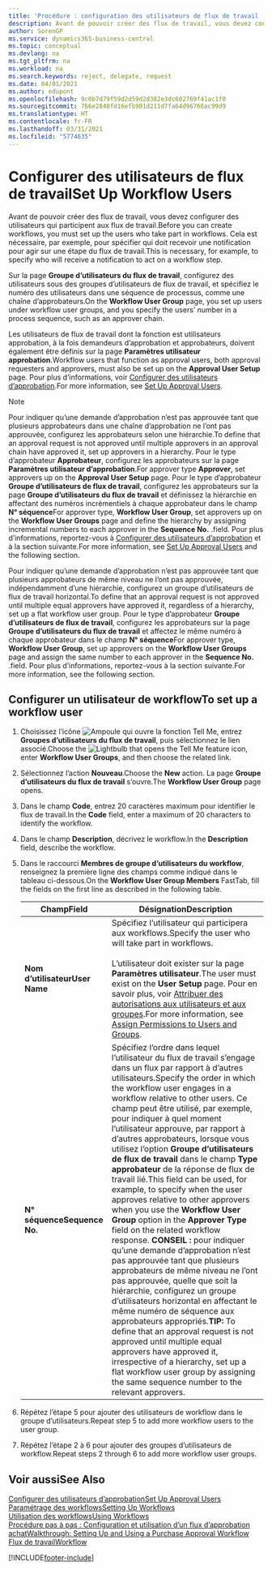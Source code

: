```yaml
---
title: 'Procédure : configuration des utilisateurs de flux de travail | Microsoft Docs'
description: Avant de pouvoir créer des flux de travail, vous devez configurer des utilisateurs qui participent aux flux de travail. Cela est nécessaire, par exemple, pour spécifier qui doit recevoir une notification pour agir sur une étape du flux de travail.
author: SorenGP
ms.service: dynamics365-business-central
ms.topic: conceptual
ms.devlang: na
ms.tgt_pltfrm: na
ms.workload: na
ms.search.keywords: reject, delegate, request
ms.date: 04/01/2021
ms.author: edupont
ms.openlocfilehash: 9c0b7d79f59d2d59d2d382e3dc602769f41ac1f0
ms.sourcegitcommit: 766e2840fd16efb901d211d7fa64d96766ac99d9
ms.translationtype: HT
ms.contentlocale: fr-FR
ms.lasthandoff: 03/31/2021
ms.locfileid: "5774635"
---
```

# <a name="set-up-workflow-users"></a><span data-ttu-id="c13ae-104">Configurer des utilisateurs de flux de travail</span><span class="sxs-lookup"><span data-stu-id="c13ae-104">Set Up Workflow Users</span></span>

<span data-ttu-id="c13ae-105">Avant de pouvoir créer des flux de travail, vous devez configurer des utilisateurs qui participent aux flux de travail.</span><span class="sxs-lookup"><span data-stu-id="c13ae-105">Before you can create workflows, you must set up the users who take part in workflows.</span></span> <span data-ttu-id="c13ae-106">Cela est nécessaire, par exemple, pour spécifier qui doit recevoir une notification pour agir sur une étape du flux de travail.</span><span class="sxs-lookup"><span data-stu-id="c13ae-106">This is necessary, for example, to specify who will receive a notification to act on a workflow step.</span></span>  

<span data-ttu-id="c13ae-107">Sur la page **Groupe d’utilisateurs du flux de travail**, configurez des utilisateurs sous des groupes d’utilisateurs de flux de travail, et spécifiez le numéro des utilisateurs dans une séquence de processus, comme une chaîne d’approbateurs.</span><span class="sxs-lookup"><span data-stu-id="c13ae-107">On the **Workflow User Group** page, you set up users under workflow user groups, and you specify the users’ number in a process sequence, such as an approver chain.</span></span>  

<span data-ttu-id="c13ae-108">Les utilisateurs de flux de travail dont la fonction est utilisateurs approbation, à la fois demandeurs d’approbation et approbateurs, doivent également être définis sur la page **Paramètres utilisateur approbation**.</span><span class="sxs-lookup"><span data-stu-id="c13ae-108">Workflow users that function as approval users, both approval requesters and approvers, must also be set up on the **Approval User Setup** page.</span></span> <span data-ttu-id="c13ae-109">Pour plus d’informations, voir [Configurer des utilisateurs d’approbation](across-how-to-set-up-approval-users.md).</span><span class="sxs-lookup"><span data-stu-id="c13ae-109">For more information, see [Set Up Approval Users](across-how-to-set-up-approval-users.md).</span></span>  

> [!NOTE]  
> <span data-ttu-id="c13ae-110">Pour indiquer qu’une demande d’approbation n’est pas approuvée tant que plusieurs approbateurs dans une chaîne d’approbation ne l’ont pas approuvée, configurez les approbateurs selon une hiérarchie.</span><span class="sxs-lookup"><span data-stu-id="c13ae-110">To define that an approval request is not approved until multiple approvers in an approval chain have approved it, set up approvers in a hierarchy.</span></span> <span data-ttu-id="c13ae-111">Pour le type d’approbateur **Approbateur**, configurez les approbateurs sur la page **Paramètres utilisateur d’approbation**.</span><span class="sxs-lookup"><span data-stu-id="c13ae-111">For approver type **Approver**, set approvers up on the **Approval User Setup** page.</span></span> <span data-ttu-id="c13ae-112">Pour le type d’approbateur **Groupe d’utilisateurs de flux de travail**, configurez les approbateurs sur la page **Groupe d’utilisateurs du flux de travail** et définissez la hiérarchie en affectant des numéros incrémentiels à chaque approbateur dans le champ **N° séquence**</span><span class="sxs-lookup"><span data-stu-id="c13ae-112">For approver type, **Workflow User Group**, set approvers up on the **Workflow User Groups** page and define the hierarchy by assigning incremental numbers to each approver in the **Sequence No.**</span></span> <span data-ttu-id="c13ae-113">.</span><span class="sxs-lookup"><span data-stu-id="c13ae-113">field.</span></span> <span data-ttu-id="c13ae-114">Pour plus d’informations, reportez-vous à [Configurer des utilisateurs d’approbation](across-how-to-set-up-approval-users.md) et à la section suivante.</span><span class="sxs-lookup"><span data-stu-id="c13ae-114">For more information, see [Set Up Approval Users](across-how-to-set-up-approval-users.md) and the following section.</span></span>  
>
> <span data-ttu-id="c13ae-115">Pour indiquer qu’une demande d’approbation n’est pas approuvée tant que plusieurs approbateurs de même niveau ne l’ont pas approuvée, indépendamment d’une hiérarchie, configurez un groupe d’utilisateurs de flux de travail horizontal.</span><span class="sxs-lookup"><span data-stu-id="c13ae-115">To define that an approval request is not approved until multiple equal approvers have approved it, regardless of a hierarchy, set up a flat workflow user group.</span></span> <span data-ttu-id="c13ae-116">Pour le type d’approbateur **Groupe d’utilisateurs de flux de travail**, configurez les approbateurs sur la page **Groupe d’utilisateurs du flux de travail** et affectez le même numéro à chaque approbateur dans le champ **N° séquence**</span><span class="sxs-lookup"><span data-stu-id="c13ae-116">For approver type, **Workflow User Group**, set up approvers on the **Workflow User Groups** page and assign the same number to each approver in the **Sequence No.**</span></span> <span data-ttu-id="c13ae-117">.</span><span class="sxs-lookup"><span data-stu-id="c13ae-117">field.</span></span> <span data-ttu-id="c13ae-118">Pour plus d’informations, reportez-vous à la section suivante.</span><span class="sxs-lookup"><span data-stu-id="c13ae-118">For more information, see the following section.</span></span>  

## <a name="to-set-up-a-workflow-user"></a><span data-ttu-id="c13ae-119">Configurer un utilisateur de workflow</span><span class="sxs-lookup"><span data-stu-id="c13ae-119">To set up a workflow user</span></span>

1. <span data-ttu-id="c13ae-120">Choisissez l’icône ![Ampoule qui ouvre la fonction Tell Me](media/ui-search/search_small.png "Dites-moi ce que vous voulez faire"), entrez **Groupes d’utilisateurs du flux de travail**, puis sélectionnez le lien associé.</span><span class="sxs-lookup"><span data-stu-id="c13ae-120">Choose the ![Lightbulb that opens the Tell Me feature](media/ui-search/search_small.png "Tell me what you want to do") icon, enter **Workflow User Groups**, and then choose the related link.</span></span>  
2. <span data-ttu-id="c13ae-121">Sélectionnez l’action **Nouveau**.</span><span class="sxs-lookup"><span data-stu-id="c13ae-121">Choose the **New** action.</span></span> <span data-ttu-id="c13ae-122">La page **Groupe d’utilisateurs du flux de travail** s’ouvre.</span><span class="sxs-lookup"><span data-stu-id="c13ae-122">The **Workflow User Group** page opens.</span></span>  
3. <span data-ttu-id="c13ae-123">Dans le champ **Code**, entrez 20 caractères maximum pour identifier le flux de travail.</span><span class="sxs-lookup"><span data-stu-id="c13ae-123">In the **Code** field, enter a maximum of 20 characters to identify the workflow.</span></span>  
4. <span data-ttu-id="c13ae-124">Dans le champ **Description**, décrivez le workflow.</span><span class="sxs-lookup"><span data-stu-id="c13ae-124">In the **Description** field, describe the workflow.</span></span>  
5. <span data-ttu-id="c13ae-125">Dans le raccourci **Membres de groupe d’utilisateurs du workflow**, renseignez la première ligne des champs comme indiqué dans le tableau ci-dessous.</span><span class="sxs-lookup"><span data-stu-id="c13ae-125">On the **Workflow User Group Members** FastTab, fill the fields on the first line as described in the following table.</span></span>  

    |<span data-ttu-id="c13ae-126">Champ</span><span class="sxs-lookup"><span data-stu-id="c13ae-126">Field</span></span>|<span data-ttu-id="c13ae-127">Désignation</span><span class="sxs-lookup"><span data-stu-id="c13ae-127">Description</span></span>|  
    |---------------------------------|---------------------------------------|  
    |<span data-ttu-id="c13ae-128">**Nom d’utilisateur**</span><span class="sxs-lookup"><span data-stu-id="c13ae-128">**User Name**</span></span>|<span data-ttu-id="c13ae-129">Spécifiez l’utilisateur qui participera aux workflows.</span><span class="sxs-lookup"><span data-stu-id="c13ae-129">Specify the user who will take part in workflows.</span></span><br /><br /> <span data-ttu-id="c13ae-130">L’utilisateur doit exister sur la page **Paramètres utilisateur**.</span><span class="sxs-lookup"><span data-stu-id="c13ae-130">The user must exist on the **User Setup** page.</span></span> <span data-ttu-id="c13ae-131">Pour en savoir plus, voir [Attribuer des autorisations aux utilisateurs et aux groupes](ui-define-granular-permissions.md).</span><span class="sxs-lookup"><span data-stu-id="c13ae-131">For more information, see [Assign Permissions to Users and Groups](ui-define-granular-permissions.md).</span></span>|  
    |<span data-ttu-id="c13ae-132">**N° séquence**</span><span class="sxs-lookup"><span data-stu-id="c13ae-132">**Sequence No.**</span></span>|<span data-ttu-id="c13ae-133">Spécifiez l’ordre dans lequel l’utilisateur du flux de travail s’engage dans un flux par rapport à d’autres utilisateurs.</span><span class="sxs-lookup"><span data-stu-id="c13ae-133">Specify the order in which the workflow user engages in a workflow relative to other users.</span></span> <span data-ttu-id="c13ae-134">Ce champ peut être utilisé, par exemple, pour indiquer à quel moment l’utilisateur approuve, par rapport à d’autres approbateurs, lorsque vous utilisez l’option **Groupe d’utilisateurs de flux de travail** dans le champ **Type approbateur** de la réponse de flux de travail lié.</span><span class="sxs-lookup"><span data-stu-id="c13ae-134">This field can be used, for example, to specify when the user approves relative to other approvers when you use the **Workflow User Group** option in the **Approver Type** field on the related workflow response.</span></span> <span data-ttu-id="c13ae-135">**CONSEIL :**  pour indiquer qu’une demande d’approbation n’est pas approuvée tant que plusieurs approbateurs de même niveau ne l’ont pas approuvée, quelle que soit la hiérarchie, configurez un groupe d’utilisateurs horizontal en affectant le même numéro de séquence aux approbateurs appropriés.</span><span class="sxs-lookup"><span data-stu-id="c13ae-135">**TIP:**  To define that an approval request is not approved until multiple equal approvers have approved it, irrespective of a hierarchy, set up a flat workflow user group by assigning the same sequence number to the relevant approvers.</span></span>|  
6. <span data-ttu-id="c13ae-136">Répétez l’étape 5 pour ajouter des utilisateurs de workflow dans le groupe d’utilisateurs.</span><span class="sxs-lookup"><span data-stu-id="c13ae-136">Repeat step 5 to add more workflow users to the user group.</span></span>  
7. <span data-ttu-id="c13ae-137">Répétez l’étape 2 à 6 pour ajouter des groupes d’utilisateurs de workflow.</span><span class="sxs-lookup"><span data-stu-id="c13ae-137">Repeat steps 2 through 6 to add more workflow user groups.</span></span>  

## <a name="see-also"></a><span data-ttu-id="c13ae-138">Voir aussi</span><span class="sxs-lookup"><span data-stu-id="c13ae-138">See Also</span></span>

[<span data-ttu-id="c13ae-139">Configurer des utilisateurs d’approbation</span><span class="sxs-lookup"><span data-stu-id="c13ae-139">Set Up Approval Users</span></span>](across-how-to-set-up-approval-users.md)  
[<span data-ttu-id="c13ae-140">Paramétrage des workflows</span><span class="sxs-lookup"><span data-stu-id="c13ae-140">Setting Up Workflows</span></span>](across-set-up-workflows.md)  
[<span data-ttu-id="c13ae-141">Utilisation des workflows</span><span class="sxs-lookup"><span data-stu-id="c13ae-141">Using Workflows</span></span>](across-use-workflows.md)  
[<span data-ttu-id="c13ae-142">Procédure pas à pas : Configuration et utilisation d’un flux d’approbation achat</span><span class="sxs-lookup"><span data-stu-id="c13ae-142">Walkthrough: Setting Up and Using a Purchase Approval Workflow</span></span>](walkthrough-setting-up-and-using-a-purchase-approval-workflow.md)  
[<span data-ttu-id="c13ae-143">Flux de travail</span><span class="sxs-lookup"><span data-stu-id="c13ae-143">Workflow</span></span>](across-workflow.md)  


[!INCLUDE[footer-include](includes/footer-banner.md)]